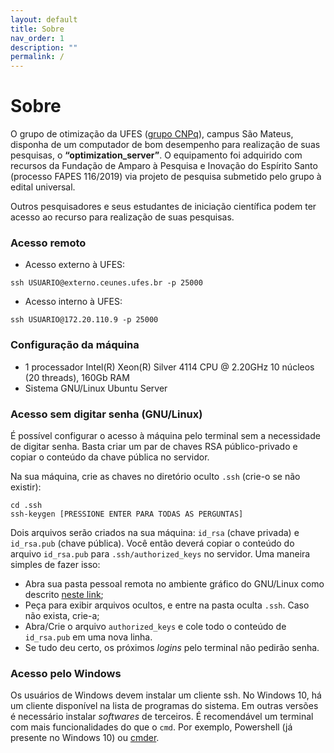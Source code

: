 ```yaml
---
layout: default
title: Sobre
nav_order: 1
description: ""
permalink: /
---
```


<!--## ATENÇÃO: SERVIDOR INDISPONÍVEL NO MOMENTO. Não há previsão para o retorno. Motivo: problemas nas instalações físicas do datacenter.-->
<!--## ATENÇÃO: SERVIDOR INDISPONÍVEL NO MOMENTO. Previsão de retorno: 17/03. Motivo: problemas nas instalações físicas do datacenter.-->

# Sobre

O grupo de otimização da UFES ([grupo CNPq](http://dgp.cnpq.br/dgp/espelhogrupo/7657905567244335)), campus São Mateus, disponha de um computador de bom desempenho para realização de suas pesquisas, o **“optimization_server”**. O equipamento foi adquirido com recursos da Fundação de Amparo à Pesquisa e Inovação do Espírito Santo (processo FAPES 116/2019) via projeto de pesquisa submetido pelo grupo à edital universal.

Outros pesquisadores e seus estudantes de iniciação científica podem ter acesso ao recurso para realização de suas pesquisas.


### Acesso remoto

- Acesso externo à UFES:
~~~
ssh USUARIO@externo.ceunes.ufes.br -p 25000
~~~

- Acesso interno à UFES:
~~~
ssh USUARIO@172.20.110.9 -p 25000
~~~


### Configuração da máquina

- 1 processador Intel(R) Xeon(R) Silver 4114 CPU @ 2.20GHz 10 núcleos (20 threads), 160Gb RAM
- Sistema GNU/Linux Ubuntu Server


### Acesso sem digitar senha (GNU/Linux)

É possível configurar o acesso à máquina pelo terminal sem a necessidade de digitar senha. Basta criar um par de chaves RSA público-privado e copiar o conteúdo da chave pública no servidor.

Na sua máquina, crie as chaves no diretório oculto `.ssh` (crie-o se não existir):
~~~
cd .ssh
ssh-keygen [PRESSIONE ENTER PARA TODAS AS PERGUNTAS]
~~~

Dois arquivos serão criados na sua máquina: `id_rsa` (chave privada) e `id_rsa.pub` (chave pública). Você então deverá copiar o conteúdo do arquivo `id_rsa.pub` para `.ssh/authorized_keys` no servidor. Uma maneira simples de fazer isso:
- Abra sua pasta pessoal remota no ambiente gráfico do GNU/Linux como descrito [neste link](/sftp);
- Peça para exibir arquivos ocultos, e entre na pasta oculta `.ssh`. Caso não exista, crie-a;
- Abra/Crie o arquivo `authorized_keys` e cole todo o conteúdo de `id_rsa.pub` em uma nova linha.
- Se tudo deu certo, os próximos *logins* pelo terminal não pedirão senha.


### Acesso pelo Windows

Os usuários de Windows devem instalar um cliente ssh. No Windows 10, há um cliente disponível na lista de programas do sistema. Em outras versões é necessário instalar *softwares* de terceiros. É recomendável um terminal com mais funcionalidades do que o `cmd`. Por exemplo, Powershell (já presente no Windows 10) ou [cmder](https://cmder.net/).